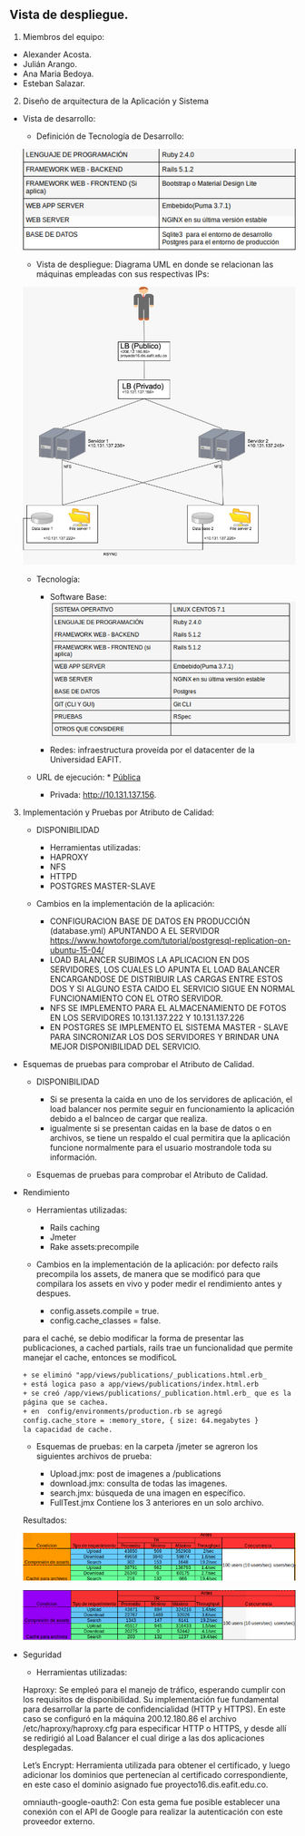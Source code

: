 ## Vista de despliegue.

1. Miembros del equipo:

  * Alexander Acosta.
  * Julián Arango.
  * Ana Maria Bedoya.
  * Esteban Salazar.

2. Diseño	de	arquitectura	de	la	Aplicación	y	Sistema
  *  Vista	de	desarrollo:

      * Definición	de	Tecnología	de	Desarrollo:

      ![Tech](/Documentos/images/devTech.png)

      *  Vista	de	despliegue:
        Diagrama UML en donde se relacionan las máquinas empleadas con sus respectivas IPs:

      ![](/Documentos/images/uml.jpeg)
      * Tecnología:
          * Software Base:
          ![Software Base](/Documentos/images/baseSoft.png)
          * Redes: infraestructura proveída por el datacenter de la Universidad EAFIT.

      *  URL	de	ejecución:
      		  * [Pública](http://proyecto16.dis.eafit.edu.co/)

            * Privada: http://10.131.137.156.  

3. Implementación	y	Pruebas	por	Atributo	de	Calidad:

    * DISPONIBILIDAD
      *  Herramientas	utilizadas:
        * HAPROXY
        * NFS
        * HTTPD
        * POSTGRES MASTER-SLAVE

    * Cambios	en	la	implementación	de	la	aplicación:

      * CONFIGURACION BASE DE DATOS EN PRODUCCIÓN (database.yml) APUNTANDO A EL SERVIDOR https://www.howtoforge.com/tutorial/postgresql-replication-on-ubuntu-15-04/
      * LOAD BALANCER SUBIMOS LA APLICACION EN DOS SERVIDORES, LOS CUALES LO APUNTA EL LOAD BALANCER ENCARGANDOSE DE DISTRIBUIR LAS CARGAS ENTRE ESTOS DOS Y SI ALGUNO ESTA CAIDO EL SERVICIO SIGUE EN NORMAL FUNCIONAMIENTO CON EL OTRO SERVIDOR.
      * NFS SE IMPLEMENTO PARA EL ALMACENAMIENTO DE FOTOS EN LOS SERVIDORES 10.131.137.222 Y 10.131.137.226
      * EN POSTGRES SE IMPLEMENTO EL SISTEMA MASTER - SLAVE PARA SINCRONIZAR LOS DOS SERVIDORES Y BRINDAR UNA MEJOR DISPONIBILIDAD DEL SERVICIO.

* Esquemas	de	pruebas	para	comprobar	el	Atributo	de	Calidad.

    * DISPONIBILIDAD
      * Si se presenta la caida en uno de los servidores de aplicación, el load balancer nos permite seguir en funcionamiento la aplicación debido a el balnceo de cargar que realiza.
      * igualmente si se presentan caidas en la base de datos o en archivos, se tiene un respaldo el cual permitira que la aplicación funcione normalmente para el usuario mostrandole toda su información.


  * Esquemas	de	pruebas	para	comprobar	el	Atributo	de	Calidad.


* Rendimiento
    * Herramientas	utilizadas:
      * Rails caching
      * Jmeter
      * Rake assets:precompile

    * Cambios	en	la	implementación	de	la	aplicación: por defecto rails precompila los assets, de manera que se modificó para que compilara los assets en vivo y poder medir el rendimiento antes y despues.

      +  config.assets.compile = true.
      +  config.cache_classes = false.

    para el caché, se debio modificar la forma de presentar las publicaciones, a cached partials,
    rails trae un funcionalidad que permite manejar el cache, entonces se modificoL

      + se eliminó "app/views/publications/_publications.html.erb_
      + está logica paso a app/views/publications/index.html.erb
      + se creó /app/views/publications/_publication.html.erb_ que es la página que se cachea.
      + en  config/environments/production.rb se agregó  config.cache_store = :memory_store, { size: 64.megabytes }
      la capacidad de cache.

  * Esquemas	de	pruebas: en la carpeta /jmeter se agreron los siguientes archivos de prueba:

	+ Upload.jmx: post de imagenes a /publications
	+ download.jmx: consulta de todas las imagenes.
	+ search.jmx: búsqueda de una imagen en específico.
    + FullTest.jmx 	Contiene los 3 anteriores en un solo archivo.

  Resultados:

  ![](/Documentos/images/238Antes.png)

  ![](/Documentos/images/156Antes.png)


* Seguridad
  * Herramientas utilizadas:
  
  Haproxy: Se empleó para el manejo de tráfico, esperando cumplir con los requisitos de disponibilidad. Su implementación fue fundamental para desarrollar la parte de confidencialidad (HTTP y HTTPS). En este caso se configuró en la máquina 200.12.180.86 el archivo /etc/haproxy/haproxy.cfg para especificar HTTP o HTTPS, y desde allí se redirigió al Load Balancer el cual dirige a las dos aplicaciones desplegadas.

  Let’s Encrypt: Herramienta utilizada para obtener el certificado, y luego adicionar los dominios que pertenecían al certificado correspondiente, en este caso el dominio asignado fue proyecto16.dis.eafit.edu.co.

  omniauth-google-oauth2: Con esta gema fue posible establecer una conexión con el API de Google para realizar la autenticación con este proveedor externo.


